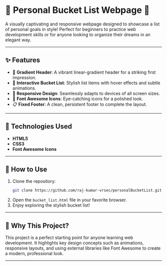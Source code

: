 
# 🌟 Personal Bucket List Webpage 🌟  

A visually captivating and responsive webpage designed to showcase a list of personal goals in style! Perfect for beginners to practice web development skills or for anyone looking to organize their dreams in an elegant way.  

---

## ✨ Features  
- 🎨 **Gradient Header**: A vibrant linear-gradient header for a striking first impression.  
- 📝 **Interactive Bucket List**: Stylish list items with hover effects and subtle animations.  
- 📱 **Responsive Design**: Seamlessly adapts to devices of all screen sizes.  
- 🎯 **Font Awesome Icons**: Eye-catching icons for a polished look.  
- 📋 **Fixed Footer**: A clean, persistent footer to complete the layout.  

---

## 🔧 Technologies Used  
- **HTML5**  
- **CSS3**  
- **Font Awesome Icons**  

---

## 🚀 How to Use  
1. Clone the repository:  
   ```bash
   git clone https://github.com/raj-kumar-vrsec/personalBucketList.git
   ```  
2. Open the `bucket_list.html` file in your favorite browser.  
3. Enjoy exploring the stylish bucket list!  

---

## 🌟 Why This Project?  
This project is a perfect starting point for anyone learning web development. It highlights key design concepts such as animations, responsive layouts, and using external libraries like Font Awesome to create a modern, professional look.  

---



